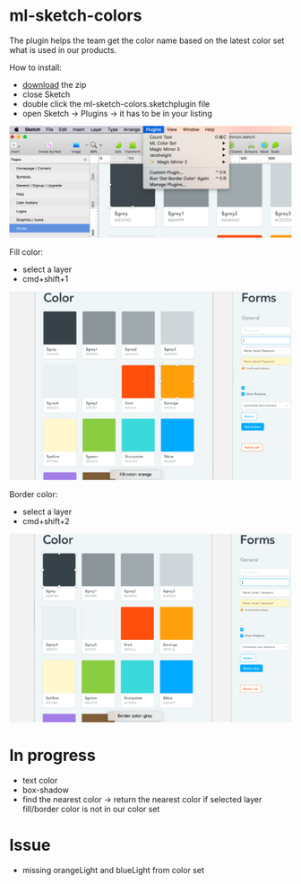 # ml-sketch-colors
The plugin helps the team get the color name based on the latest color set what is used in our products.
 
How to install: 
- [download](https://github.com/gaborjekkel/ml-sketch-colors/archive/master.zip) the zip
- close Sketch
- double click the ml-sketch-colors.sketchplugin file
- open Sketch -> Plugins -> it has to be in your listing
  
![](/img/plugingList.png)  

Fill color: 
  - select a layer
  - cmd+shift+1
  
![](/img/fillColor.png)
  
Border color: 
  - select a layer
  - cmd+shift+2
  
![](/img/borderColor.png)

# In progress

- text color
- box-shadow
- find the nearest color -> return the nearest color if selected layer fill/border color is not in our color set

# Issue

- missing orangeLight and blueLight from color set

